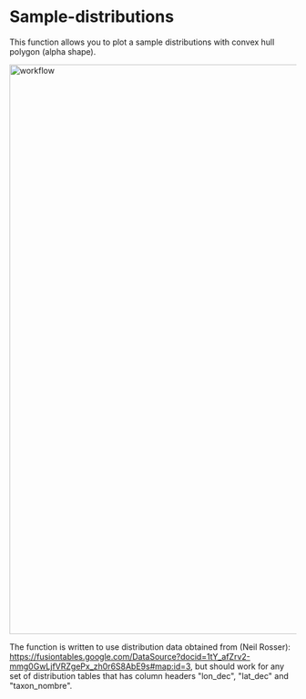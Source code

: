 # Sample-distributions

This function allows you to plot a sample distributions with convex hull polygon (alpha shape).

<img src="https://user-images.githubusercontent.com/6349171/61155294-898d6f80-a4be-11e9-974c-39ce5193f958.png" alt="workflow" width="1000" align="center"></p>


The function is written to use distribution data obtained from (Neil Rosser): 
https://fusiontables.google.com/DataSource?docid=1tY_afZrv2-mmg0GwLjfVRZgePx_zh0r6S8AbE9s#map:id=3,
but should work for any set of distribution tables that has column headers "lon_dec", "lat_dec" and "taxon_nombre".


